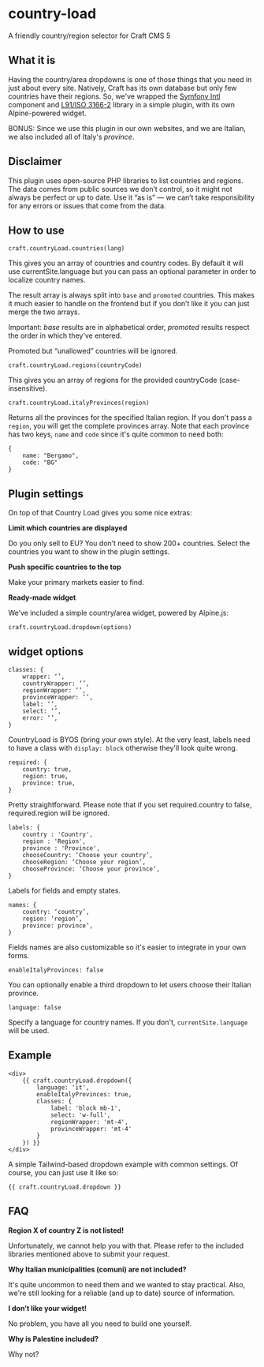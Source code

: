 # country-load
A friendly country/region selector for Craft CMS 5

## What it is
Having the country/area dropdowns is one of those things that you need in just about every site. Natively, Craft has its own database but only few countries have their regions. So, we've wrapped the [Symfony Intl](https://symfony.com/doc/current/components/intl.html) component and [L91/ISO 3166-2](https://github.com/alexander-schranz/iso-3166-2) library in a simple plugin, with its own Alpine-powered widget. 

BONUS: Since we use this plugin in our own websites, and we are Italian, we also included all of Italy's _province_.

## Disclaimer

This plugin uses open-source PHP libraries to list countries and regions. The data comes from public sources we don’t control, so it might not always be perfect or up to date. Use it “as is” — we can’t take responsibility for any errors or issues that come from the data.

## How to use

`craft.countryLoad.countries(lang)`

This gives you an array of countries and country codes. By default it will use currentSite.language but you can pass an optional parameter in order to localize country names.

The result array is always split into `base` and `promoted` countries. This makes it much easier to handle on the frontend but if you don’t like it you can just merge the two arrays.

Important: _base_ results are in alphabetical order, _promoted_ results respect the order in which they’ve entered. 

Promoted but “unallowed” countries will be ignored.

`craft.countryLoad.regions(countryCode)`

This gives you an array of regions for the provided countryCode (case-insensitive).

`craft.countryLoad.italyProvinces(region)`

Returns all the provinces for the specified Italian region. If you don't pass a `region`, you will get the complete provinces array. Note that each province has two keys, `name` and `code` since it's quite common to need both:

```
{
    name: "Bergamo",
    code: "BG"
}
```

## Plugin settings

On top of that Country Load gives you some nice extras:

**Limit which countries are displayed**

Do you only sell to EU? You don’t need to show 200+ countries. Select the countries you want to show in the plugin settings.

**Push specific countries to the top**

Make your primary markets easier to find.

**Ready-made widget**

We’ve included a simple country/area widget, powered by Alpine.js:

`craft.countryLoad.dropdown(options)`

## widget options

```
classes: {
	wrapper: ‘’,
	countryWrapper: ‘’,
	regionWrapper: ‘’,
	provinceWrapper: ‘’,
	label: ‘’,
	select: ‘’,
	error: ‘’,
}
```

CountryLoad is BYOS (bring your own style). At the very least, labels need to have a class with `display: block` otherwise they'll look quite wrong.

```
required: {
	country: true,
	region: true,
	province: true,
}
```

Pretty straightforward. Please note that if you set required.country to false, required.region will be ignored. 

```
labels: {
	country : 'Country',
	region : 'Region',
	province : 'Province',
	chooseCountry: ‘Choose your country’,
	chooseRegion: ‘Choose your region’,
	chooseProvince: ‘Choose your province’,
}
```

Labels for fields and empty states. 

```
names: {
	country: ‘country’,
	region: ‘region’,
	province: province’,
}
```

Fields names are also customizable so it's easier to integrate in your own forms.

```
enableItalyProvinces: false
```

You can optionally enable a third dropdown to let users choose their Italian province.

```
language: false
```

Specify a language for country names. If you don't, `currentSite.language` will be used.

## Example

```
<div>
	{{ craft.countryLoad.dropdown({
		language: 'it',
		enableItalyProvinces: true,
		classes: {
			label: 'block mb-1',
			select: 'w-full',
			regionWrapper: 'mt-4',
			provinceWrapper: 'mt-4'
		}
	}) }}
</div>
```

A simple Tailwind-based dropdown example with common settings. Of course, you can just use it like so:

```
{{ craft.countryLoad.dropdown }}
```


## FAQ

**Region X of country Z is not listed!**

Unfortunately, we cannot help you with that. Please refer to the included libraries mentioned above to submit your request.

**Why Italian municipalities (comuni) are not included?**

It's quite uncommon to need them and we wanted to stay practical. Also, we're still looking for a reliable (and up to date) source of information. 

**I don’t like your widget!**

No problem, you have all you need to build one yourself.

**Why is Palestine included?**

Why not?

